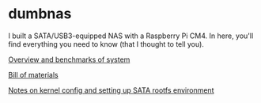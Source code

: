 # dumbnas
I built a SATA/USB3-equipped NAS with a Raspberry Pi CM4. In here, you'll find everything you need to know (that I thought to tell you).

[Overview and benchmarks of system](dumbnas-ssd-benchmarks.md)

[Bill of materials](dumbnas-bill-of-materials.csv)

[Notes on kernel config and setting up SATA rootfs environment](dumbnas-setup.md)

